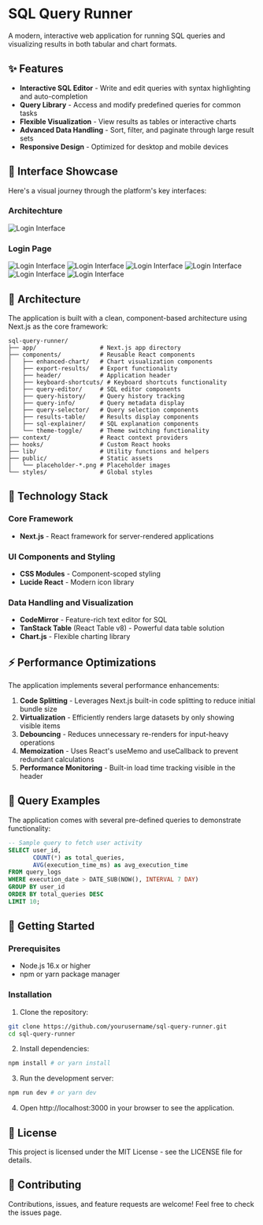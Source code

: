 # SQL Query Runner 

A modern, interactive web application for running SQL queries and visualizing results in both tabular and chart formats.

## ✨ Features

- **Interactive SQL Editor** - Write and edit queries with syntax highlighting and auto-completion
- **Query Library** - Access and modify predefined queries for common tasks
- **Flexible Visualization** - View results as tables or interactive charts
- **Advanced Data Handling** - Sort, filter, and paginate through large result sets
- **Responsive Design** - Optimized for desktop and mobile devices

## 📸 Interface Showcase

Here's a visual journey through the platform's key interfaces:

### Architechture
![Login Interface](media/s7.png)


### Login Page
![Login Interface](media/s1.png)
![Login Interface](media/s2.png)
![Login Interface](media/s3.png)
![Login Interface](media/s4.png)
![Login Interface](media/s5.png)
![Login Interface](media/s6.png)


## 🧩 Architecture

The application is built with a clean, component-based architecture using Next.js as the core framework:

```
sql-query-runner/
├── app/                  # Next.js app directory
├── components/           # Reusable React components
│   ├── enhanced-chart/   # Chart visualization components
│   ├── export-results/   # Export functionality
│   ├── header/           # Application header
│   ├── keyboard-shortcuts/ # Keyboard shortcuts functionality
│   ├── query-editor/     # SQL editor components
│   ├── query-history/    # Query history tracking
│   ├── query-info/       # Query metadata display
│   ├── query-selector/   # Query selection components
│   ├── results-table/    # Results display components
│   ├── sql-explainer/    # SQL explanation components
│   └── theme-toggle/     # Theme switching functionality
├── context/              # React context providers
├── hooks/                # Custom React hooks
├── lib/                  # Utility functions and helpers
├── public/               # Static assets
│   └── placeholder-*.png # Placeholder images
└── styles/               # Global styles
```

## 🚀 Technology Stack

### Core Framework
- **Next.js** - React framework for server-rendered applications

### UI Components and Styling
- **CSS Modules** - Component-scoped styling
- **Lucide React** - Modern icon library

### Data Handling and Visualization
- **CodeMirror** - Feature-rich text editor for SQL
- **TanStack Table** (React Table v8) - Powerful data table solution
- **Chart.js** - Flexible charting library

## ⚡ Performance Optimizations

The application implements several performance enhancements:

1. **Code Splitting** - Leverages Next.js built-in code splitting to reduce initial bundle size
2. **Virtualization** - Efficiently renders large datasets by only showing visible items
3. **Debouncing** - Reduces unnecessary re-renders for input-heavy operations
4. **Memoization** - Uses React's useMemo and useCallback to prevent redundant calculations
5. **Performance Monitoring** - Built-in load time tracking visible in the header

## 🧪 Query Examples

The application comes with several pre-defined queries to demonstrate functionality:

```sql
-- Sample query to fetch user activity
SELECT user_id, 
       COUNT(*) as total_queries, 
       AVG(execution_time_ms) as avg_execution_time
FROM query_logs
WHERE execution_date > DATE_SUB(NOW(), INTERVAL 7 DAY)
GROUP BY user_id
ORDER BY total_queries DESC
LIMIT 10;
```

## 🔧 Getting Started

### Prerequisites
* Node.js 16.x or higher
* npm or yarn package manager

### Installation
1. Clone the repository:
```bash
git clone https://github.com/yourusername/sql-query-runner.git
cd sql-query-runner
```

2. Install dependencies:
```bash
npm install # or yarn install
```

3. Run the development server:
```bash
npm run dev # or yarn dev
```

4. Open http://localhost:3000 in your browser to see the application.

## 📝 License

This project is licensed under the MIT License - see the LICENSE file for details.

## 🤝 Contributing

Contributions, issues, and feature requests are welcome! Feel free to check the issues page.